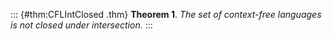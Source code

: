::: {#thm:CFLIntClosed .thm}
**Theorem 1**. *The set of context-free languages is not closed under
intersection.*
:::
